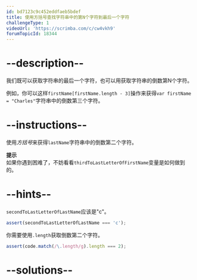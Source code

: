 ```yaml
---
id: bd7123c9c452eddfaeb5bdef
title: 使用方括号查找字符串中的第N个字符到最后一个字符
challengeType: 1
videoUrl: 'https://scrimba.com/c/cw4vkh9'
forumTopicId: 18344
---
```


# --description--

我们既可以获取字符串的最后一个字符，也可以用获取字符串的倒数第N个字符。

例如，你可以这样`firstName[firstName.length - 3]`操作来获得`var firstName = "Charles"`字符串中的倒数第三个字符。

# --instructions--

使用<dfn>方括号</dfn>来获得`lastName`字符串中的倒数第二个字符。

**提示**  
如果你遇到困难了，不妨看看`thirdToLastLetterOfFirstName`变量是如何做到的。

# --hints--

`secondToLastLetterOfLastName`应该是"c"。

```js
assert(secondToLastLetterOfLastName === 'c');
```

你需要使用`.length`获取倒数第二个字符。

```js
assert(code.match(/\.length/g).length === 2);
```

# --solutions--


